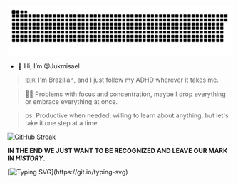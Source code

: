 ![Snake animation](https://github.com/Jukmisael/Jukmisael/blob/output/github-contribution-grid-snake.svg)


- 👋 Hi, I’m @Jukmisael
> 🇧🇷 I'm Brazilian, and I just follow my ADHD wherever it takes me.

> 😮‍💨 Problems with focus and concentration, maybe I drop everything or embrace everything at once.

> ps: Productive when needed, willing to learn about anything, but let's take it one step at a time


[![GitHub Streak](https://streak-stats.demolab.com?user=Jukmisael&theme=dark&hide_border=true&border_radius=6&locale=pt-br&date_format=j%20M%5B%20Y%5D&fire=DD2727)](https://git.io/streak-stats)

**IN THE END WE JUST WANT TO BE RECOGNIZED AND LEAVE OUR MARK IN _HISTORY_.**


[![Typing SVG](https://readme-typing-svg.demolab.com?font=Barlow&weight=500&size=30&duration=4000&pause=500&color=1281A1&center=verdadeiro&vCenter=verdadeiro&multiline=true&height=150&lines=Welcome+to+my+world!;To+the+worst+world..;Please+run+away%2C+NOW!)](https://git.io/typing-svg)
